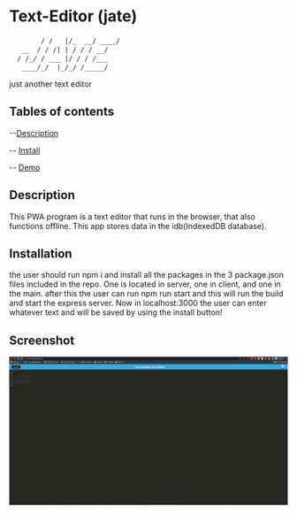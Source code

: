 # Text-Editor (jate)

            / /   |/_  __/ ____/
       __  / / /| | / / / __/   
      / /_/ / ___ |/ / / /___   
       ____/_/  |_/_/ /_____/               
just another text editor

## Tables of contents

--[Description](#Description)

-- [Install](#Install)

-- [Demo](#Demo)


## Description 

This PWA program is a text editor that runs in the browser, that also functions offline. This app stores data in the idb(IndexedDB database).


## Installation

the user should run npm i and install all the packages in the 3 package.json files included in the repo. One is located in server, one in client, and one in the main.
after this the user can run npm run start and this will run the build and start the express server. Now in localhost:3000 the user can enter whatever text and will
be saved by using the install button!


## Screenshot

![jate.png](assets/jate.png?raw=true "jate.png")

